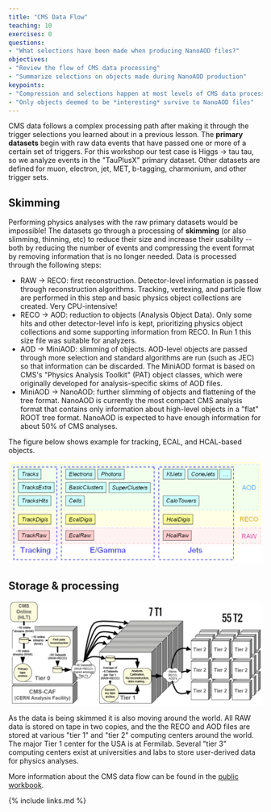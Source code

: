 ```yaml
---
title: "CMS Data Flow"
teaching: 10
exercises: 0
questions:
- "What selections have been made when producing NanoAOD files?"
objectives:
- "Review the flow of CMS data processing"
- "Summarize selections on objects made during NanoAOD production"
keypoints:
- "Compression and selections happen at most levels of CMS data processing"
- "Only objects deemed to be *interesting* survive to NanoAOD files"
---
```


CMS data follows a complex processing path after making it through the trigger selections you learned about in a previous lesson.
The **primary datasets** begin with raw data events that have passed one or more of a certain set of triggers. For this workshop
our test case is Higgs -> tau tau, so we analyze events in the "TauPlusX" primary dataset. Other datasets are defined for muon, electron,
jet, MET, b-tagging, charmonium, and other trigger sets.

## Skimming

Performing physics analyses with the raw primary datasets would be impossible! The datasets go through a processing of **skimming** (or also
slimming, thinning, etc) to reduce their size and increase their usability -- both by reducing the number of events and compressing the event format by removing
information that is no longer needed. Data is processed through the following steps:

 * RAW -> RECO: first reconstruction. Detector-level information is passed through reconstruction algorithms. Tracking, vertexing, and particle flow are performed
 in this step and basic physics object collections are created. Very CPU-intensive!
 * RECO -> AOD: reduction to objects (Analysis Object Data). Only some hits and other detector-level info is kept, prioritizing physics object collections and some
 supporting information from RECO. In Run 1 this size file was suitable for analyzers. 
 * AOD -> MiniAOD: slimming of objects. AOD-level objects are passed through more selection and standard algorithms are run (such as JEC) so that information can be discarded.
 The MiniAOD format is based on CMS's "Physics Analysis Toolkit" (PAT) object classes, which were originally developed for analysis-specific skims of AOD files.
 * MiniAOD -> NanoAOD: further slimming of objects and flattening of the tree format. NanoAOD is currently the most compact CMS analysis format that contains
 only information about high-level objects in a "flat" ROOT tree format. NanoAOD is expected to have enough information for about 50% of CMS analyses. 

The figure below shows example for tracking, ECAL, and HCAL-based objects. 

![](assets/img/dataTiers.PNG)

## Storage & processing

![](assets/img/computers.PNG)

As the data is being skimmed it is also moving around the world. All RAW data is stored on tape in two
copies, and the the RECO and AOD files are stored at various "tier 1" and "tier 2" computing centers
around the world. The major Tier 1 center for the USA is at Fermilab. Several "tier 3" computing centers
exist at universities and labs to store user-derived data for physics analyses.

More information about the CMS data flow can be found in the [public workbook](https://twiki.cern.ch/twiki/bin/view/CMSPublic/WorkBookChapter2).



{% include links.md %}

